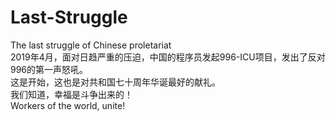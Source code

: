 # Last-Struggle
The last struggle of Chinese proletariat  
2019年4月，面对日趋严重的压迫，中国的程序员发起996-ICU项目，发出了反对996的第一声怒吼。  
这是开始，这也是对共和国七十周年华诞最好的献礼。  
我们知道，幸福是斗争出来的！  
Workers of the world, unite!
